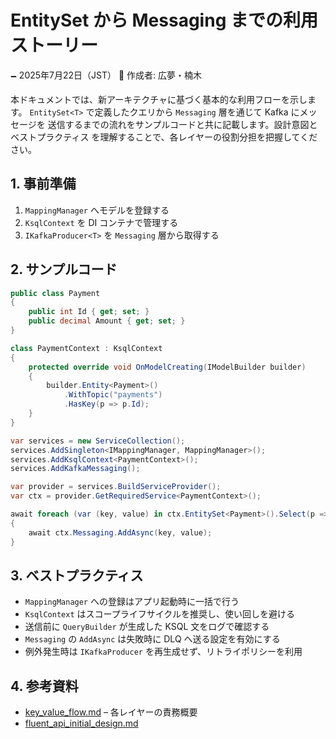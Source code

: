 # EntitySet から Messaging までの利用ストーリー

🗕 2025年7月22日（JST）
🧐 作成者: 広夢・楠木

本ドキュメントでは、新アーキテクチャに基づく基本的な利用フローを示します。
`EntitySet<T>` で定義したクエリから `Messaging` 層を通じて Kafka にメッセージを
送信するまでの流れをサンプルコードと共に記載します。設計意図とベストプラクティス
を理解することで、各レイヤーの役割分担を把握してください。

## 1. 事前準備

1. `MappingManager` へモデルを登録する
2. `KsqlContext` を DI コンテナで管理する
3. `IKafkaProducer<T>` を `Messaging` 層から取得する

## 2. サンプルコード

```csharp
public class Payment
{
    public int Id { get; set; }
    public decimal Amount { get; set; }
}

class PaymentContext : KsqlContext
{
    protected override void OnModelCreating(IModelBuilder builder)
    {
        builder.Entity<Payment>()
            .WithTopic("payments")
            .HasKey(p => p.Id);
    }
}

var services = new ServiceCollection();
services.AddSingleton<IMappingManager, MappingManager>();
services.AddKsqlContext<PaymentContext>();
services.AddKafkaMessaging();

var provider = services.BuildServiceProvider();
var ctx = provider.GetRequiredService<PaymentContext>();

await foreach (var (key, value) in ctx.EntitySet<Payment>().Select(p => p))
{
    await ctx.Messaging.AddAsync(key, value);
}
```

## 3. ベストプラクティス

- `MappingManager` への登録はアプリ起動時に一括で行う
- `KsqlContext` はスコープライフサイクルを推奨し、使い回しを避ける
- 送信前に `QueryBuilder` が生成した KSQL 文をログで確認する
- `Messaging` の `AddAsync` は失敗時に DLQ へ送る設定を有効にする
- 例外発生時は `IKafkaProducer` を再生成せず、リトライポリシーを利用

## 4. 参考資料

- [key_value_flow.md](./key_value_flow.md) – 各レイヤーの責務概要
- [fluent_api_initial_design.md](../fluent_api_initial_design.md)

